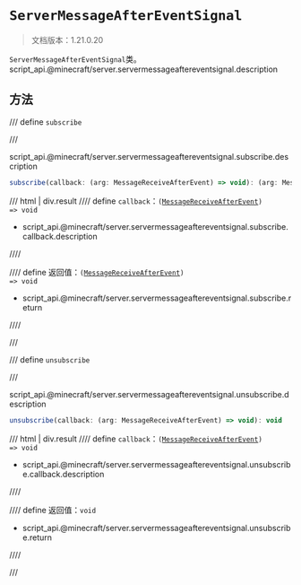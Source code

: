 # `ServerMessageAfterEventSignal`

> 文档版本：1.21.0.20

`ServerMessageAfterEventSignal`类。script_api.@minecraft/server.servermessageaftereventsignal.description

## 方法

/// define
`subscribe`


///

script_api.@minecraft/server.servermessageaftereventsignal.subscribe.description

```js
subscribe(callback: (arg: MessageReceiveAfterEvent) => void): (arg: MessageReceiveAfterEvent) => void
```

/// html | div.result
//// define
`callback`：<code>(<a href="../messagereceiveafterevent/">MessageReceiveAfterEvent</a>) =&gt; void</code>

- script_api.@minecraft/server.servermessageaftereventsignal.subscribe.callback.description


////

//// define
返回值：<code>(<a href="../messagereceiveafterevent/">MessageReceiveAfterEvent</a>) =&gt; void</code>

- script_api.@minecraft/server.servermessageaftereventsignal.subscribe.return


////

///


/// define
`unsubscribe`


///

script_api.@minecraft/server.servermessageaftereventsignal.unsubscribe.description

```js
unsubscribe(callback: (arg: MessageReceiveAfterEvent) => void): void
```

/// html | div.result
//// define
`callback`：<code>(<a href="../messagereceiveafterevent/">MessageReceiveAfterEvent</a>) =&gt; void</code>

- script_api.@minecraft/server.servermessageaftereventsignal.unsubscribe.callback.description


////

//// define
返回值：`void`

- script_api.@minecraft/server.servermessageaftereventsignal.unsubscribe.return


////

///

